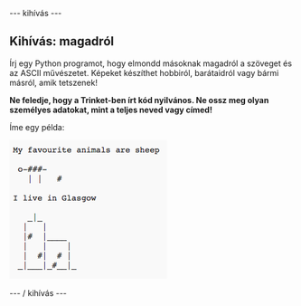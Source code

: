 \--- kihívás \---

## Kihívás: magadról

Írj egy Python programot, hogy elmondd másoknak magadról a szöveget és az ASCII művészetet. Képeket készíthet hobbiról, barátaidról vagy bármi másról, amik tetszenek!

**Ne feledje, hogy a Trinket-ben írt kód nyilvános. Ne ossz meg olyan személyes adatokat, mint a teljes neved vagy címed!**

Íme egy példa:

![screenshot](images/me-about.png)

\--- / kihívás \---